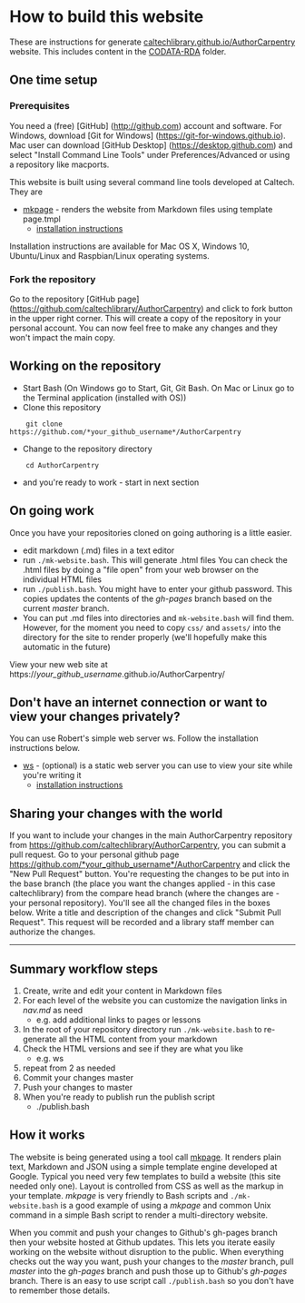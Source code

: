 

# How to build this website

These are instructions for generate [caltechlibrary.github.io/AuthorCarpentry](https://caltechlibrary.github.io/AuthorCarpentry) website.
This includes content in the [CODATA-RDA](CODATA-RDA/) folder.

## One time setup

### Prerequisites

You need a (free) [GitHub] (http://github.com) account and software.  For Windows, download [Git for Windows] (https://git-for-windows.github.io). Mac user can download [GitHub Desktop] (https://desktop.github.com) and select "Install Command Line Tools" under Preferences/Advanced or using a repository like macports.  

This website is built using several command line tools developed at Caltech. They are

+ [mkpage](https://caltechlibrary.github.io/mkpage) - renders the website from Markdown files using template page.tmpl
    + [installation instructions](https://caltechlibrary.github.io/mkpage/install.html)

Installation instructions are available for Mac OS X, Windows 10, Ubuntu/Linux and Raspbian/Linux operating systems.

### Fork the repository

Go to the repository [GitHub page] (https://github.com/caltechlibrary/AuthorCarpentry) and click to fork button in the upper right corner.  This will create a copy of the repository in your personal account.  You can now feel free to make any changes and they won't impact the main copy.

## Working on the repository

+ Start Bash (On Windows go to Start, Git, Git Bash.  On Mac or Linux go to the Terminal application (installed with OS))
+ Clone this repository

```shell
    git clone https://github.com/*your_github_username*/AuthorCarpentry
```

+ Change to the repository directory

```shell
    cd AuthorCarpentry
```
+ and you're ready to work - start in next section

## On going work

Once you have your repositories cloned on going authoring is a little easier. 

+ edit markdown (.md) files in a text editor
+ run  `./mk-website.bash`.  This will generate .html files
You can check the .html files by doing a "file open" from your web browser on the individual HTML files
+ run `./publish.bash`.  You might have to enter your github password.
This copies updates the contents of the *gh-pages* branch based on the current *master* branch.
+ You can put .md files into directories and `mk-website.bash` will find them.  However, for the moment you need to copy `css/` and `assets/` into the directory for the site to render properly (we'll hopefully make this automatic in the future)

View your new web site at https://*your_github_username*.github.io/AuthorCarpentry/ 

## Don't have an internet connection or want to view your changes privately?

You can use Robert's simple web server ws.  Follow the installation instructions below.

+ [ws](https://caltechlibrary.github.io/ws) - (optional) is a static web server you can use to view your site while you're writing it
    + [installation instructions](https://caltechlibrary.github.io/ws/install.html)

## Sharing your changes with the world

If you want to include your changes in the main AuthorCarpentry repository from https://github.com/caltechlibrary/AuthorCarpentry, you can submit a pull request.  Go to your personal github page https://github.com/*your_github_username*/AuthorCarpentry and click the "New Pull Request" button.  You're requesting the changes to be put into in the base branch (the place you want the changes applied - in this case caltechlibrary) from the compare head branch (where the changes are - your personal repository).  You'll see all the changed files in the boxes below.  Write a title and description of the changes and click "Submit Pull Request".  This request will be recorded and a library staff member can authorize the changes.

---

## Summary workflow steps

1. Create, write and edit your content in Markdown files
2. For each level of the website you can customize the navigation links in *nav.md* as need
    + e.g. add additional links to pages or lessons
3. In the root of your repository directory run `./mk-website.bash` to re-generate all the HTML content from your markdown
4. Check the HTML versions and see if they are what you like
    + e.g. ws
5. repeat from 2 as needed
6. Commit your changes master
7. Push your changes to master
8. When you're ready to publish run the publish script
    + ./publish.bash

## How it works

The website is being generated using a tool call [mkpage](https://caltechlibrary.github.io/mkpage). It renders plain text, Markdown and JSON using a simple template engine developed at Google.  Typical you need very few templates to build a website (this site needed only one). Layout is controlled from CSS as well as the markup in your template. *mkpage* is very friendly to Bash scripts and `./mk-website.bash` is a good example of using a *mkpage* and common Unix command in a simple Bash script to render a multi-directory website.

When you commit and push your changes to Github's gh-pages branch then your website hosted at Github updates. This lets you iterate easily working on the website without disruption to the public. When everything checks out the way you want, push your changes to the *master* branch, pull *master* into the *gh-pages* branch and push those up to Github's *gh-pages* branch. There is an easy to use script call `./publish.bash` so you don't have to remember those details.

